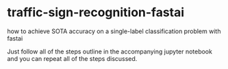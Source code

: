 # traffic-sign-recognition-fastai
how to achieve SOTA accuracy on a single-label classification problem with fastai

Just follow all of the steps outline in the accompanying jupyter notebook and you can repeat all of the steps discussed.
